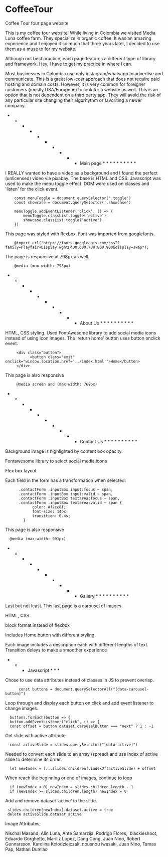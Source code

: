 # CoffeeTour
Coffee Tour four page website

This is my coffee tour website! While living in Colombia we visited Media Luna coffee farm. They specialize in organic coffee. It was an amazing experience and I enjoyed it so much that three years later, I decided to use them as a muse to for my website.

Although not best practice, each page features a different type of library and framework. Hey, I have to get my practice in where I can. 

Most businesses in Colombia use only instagram/whatsapp to advertise and communicate. This is a great low-cost approach that does not require paid hosting and domain costs. However, it is very common for foreigner customers (mostly USA/European) to look for a website as well. This is an option that is not dependent on a third party app. They will avoid the risk of any particular site changing their algorhythm or favoriting a newer company.


* * * * * * * * * * Main page * * * * * * * * * *

I REALLY wanted to have a video as a background and I found the perfect (unlicensed) video via pixabay.
The base is HTML and CSS. Javascript was used to make the menu toggle effect. DOM were used on classes and 'listen' for the click event.

        const menuToggle = document.querySelector('.toggle')
        const showcase = document.querySelector('.showcase')

        menuToggle.addEventListener('click', () => {
            menuToggle.classList.toggle('active')
            showcase.classList.toggle('active')
        })
        
This page was styled with flexbox.
Font was imported from googlefonts.

        @import url("https://fonts.googleapis.com/css2?family=Playfair+Display:wght@400;600;700;800;900&display=swap");

The page is responsive at 798px as well.

        @media (max-width: 798px)
        
        
* * * * * * * * * * About Us * * * * * * * * * *

HTML, CSS styling.
Used FontAwesome library to add social media icons instead of using icon images.
The 'return home' button uses button onclick event.

         <div class="button">
               <button class="exit" onclick="window.location.href='../index.html'">Home</button>
         </div>

This page is also responsive 

         @media screen and (max-width: 768px)



* * * * * * * * * * Contact Us * * * * * * * * * *

Background image is highlighted by content box opacity.

Fontawesome library to select social media icons

Flex box layout

Each field in the form has a transformation when selected: 

          .contactForm .inputBox input:focus ~ span,
          .contactForm .inputBox input:valid ~ span,
          .contactForm .inputBox textarea:focus ~ span,
          .contactForm .inputBox textarea:valid ~ span {
                color: #f2cc8f;
                font-size: 14px;
                transition: 0.4s;
            }

This page is also responsive 

      @media (max-width: 991px) 


* * * * * * * * * * Gallery * * * * * * * * * *

Last but not least. This last page is a carousel of images. 

HTML, CSS

block format instead of flexbox

Includes Home button with different styling.

Each image includes a description each with different lengths of text.
Transition delays to make a smoother experience


* * * Javascript * * * 

Chose to use data attributes instead of classes in JS to prevent overlap.

          const buttons = document.querySelectorAll("[data-carousel-button]")
          

Loop through and display each button on click and add event listener to change images. 

      buttons.forEach(button => {
      button.addEventListener("click", () => {
      const offset = button.dataset.carouselButton === "next" ? 1 : -1
      
      
Get slide with active attribute

      const activeSlide = slides.querySelector("[data-active]")
          
      
Needed to convert each slide to an array (spread) and use index of active slide to determine its order. 

      let newIndex = [...slides.children].indexOf(activeSlide) + offset


When reach the beginning or end of images, continue to loop

      if (newIndex < 0) newIndex = slides.children.length - 1
      if (newIndex >= slides.children.length) newIndex = 0


Add and remove dataset ‘active’ to the slide.

     slides.children[newIndex].dataset.active = true
     delete activeSlide.dataset.active
     
     
Image Attributes;

Nischal Masand, Alin Luna, Ante Samarzija, Rodrigo Flores,  blackieshoot, Eduardo Gorghetto, Mariliz López, Dang Cong, Juan Nino, Robert Gunnarsson, Karolina Kołodziejczak, nousnou iwasaki, Juan Nino, Tamas Pap, Nathan Dumlao 
